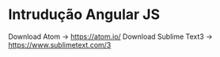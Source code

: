 # Intrudução Angular JS

Download Atom -> https://atom.io/
Download Sublime Text3 -> https://www.sublimetext.com/3
